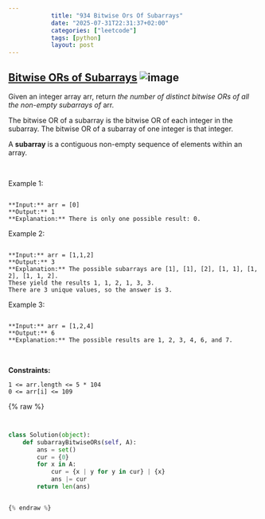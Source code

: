 ```yaml
---
            title: "934 Bitwise Ors Of Subarrays"
            date: "2025-07-31T22:31:37+02:00"
            categories: ["leetcode"]
            tags: [python]
            layout: post
---
```

            
## [Bitwise ORs of Subarrays](https://leetcode.com/problems/bitwise-ors-of-subarrays) ![image](https://img.shields.io/badge/Difficulty-Medium-orange)

Given an integer array arr, return *the number of distinct bitwise ORs of all the non-empty subarrays of* arr.

The bitwise OR of a subarray is the bitwise OR of each integer in the subarray. The bitwise OR of a subarray of one integer is that integer.

A **subarray** is a contiguous non-empty sequence of elements within an array.

 

Example 1:

```

**Input:** arr = [0]
**Output:** 1
**Explanation:** There is only one possible result: 0.

```

Example 2:

```

**Input:** arr = [1,1,2]
**Output:** 3
**Explanation:** The possible subarrays are [1], [1], [2], [1, 1], [1, 2], [1, 1, 2].
These yield the results 1, 1, 2, 1, 3, 3.
There are 3 unique values, so the answer is 3.

```

Example 3:

```

**Input:** arr = [1,2,4]
**Output:** 6
**Explanation:** The possible results are 1, 2, 3, 4, 6, and 7.

```

 

**Constraints:**

	1 <= arr.length <= 5 * 104
	0 <= arr[i] <= 109

{% raw %}


```python


class Solution(object):
    def subarrayBitwiseORs(self, A):
        ans = set()
        cur = {0}
        for x in A:
            cur = {x | y for y in cur} | {x}
            ans |= cur
        return len(ans)


{% endraw %}
```
